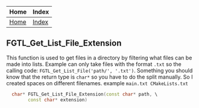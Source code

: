 | Home                     | Index                                     |
|:-------------------------|:------------------------------------------|
| [Home](../index.html)    | [Index](../first_time/first_time.html)    |

## FGTL_Get_List_File_Extension
This function is used to get files in a 
directory by filtering what files can be 
made into lists. Example can only take 
files with the format `.txt` so the 
calling code: `FGTL_Get_List_File('path/', '.txt')`.
Something you should know that the return type is `char*` 
so you have to do the split manually. So I created spaces 
on different filenames. example 
`main.txt CMakeLists.txt`
```cpp
  char* FGTL_Get_List_File_Extension(const char* path, \
		const char* extension)
```